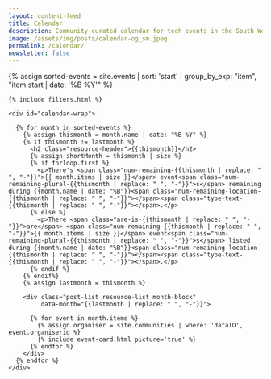 ```yaml
---
layout: content-feed
title: Calendar
description: Community curated calendar for tech events in the South West.
image: /assets/img/posts/calendar-og_sm.jpeg
permalink: /calendar/
newsletter: false
---
```


<section class="blog blog--resource blog--calendar">
  <div class="container">
    {% assign sorted-events = site.events | sort: 'start' | group_by_exp: "item", "item.start | date: '%B %Y'" %}

    {% include filters.html %}

    <div id="calendar-wrap">

      {% for month in sorted-events %}
        {% assign thismonth = month.name | date: "%B %Y" %}
        {% if thismonth != lastmonth %}
          <h2 class="resource-header">{{thismonth}}</h2>
          {% assign shortMonth = thismonth | size %}
          {% if forloop.first %}
            <p>There's <span class="num-remaining-{{thismonth | replace: " ", "-"}}">{{ month.items | size }}</span> event<span class="num-remaining-plural-{{thismonth | replace: " ", "-"}}">s</span> remaining during {{month.name | date: "%B"}}<span class="num-remaining-location-{{thismonth | replace: " ", "-"}}"></span><span class="type-text-{{thismonth | replace: " ", "-"}}"></span>.</p>
          {% else %}
            <p>There <span class="are-is-{{thismonth | replace: " ", "-"}}">are</span> <span class="num-remaining-{{thismonth | replace: " ", "-"}}">{{ month.items | size }}</span> event<span class="num-remaining-plural-{{thismonth | replace: " ", "-"}}">s</span> listed during {{month.name | date: "%B"}}<span class="num-remaining-location-{{thismonth | replace: " ", "-"}}"></span><span class="type-text-{{thismonth | replace: " ", "-"}}"></span>.</p>
          {% endif %}
        {% endif%}
        {% assign lastmonth = thismonth %}

        <div class="post-list resource-list month-block"
             data-month="{{lastmonth | replace: " ", "-"}}">

          {% for event in month.items %}
            {% assign organiser = site.communities | where: 'dataID', event.organiserid %}
            {% include event-card.html picture='true' %}
          {% endfor %}
        </div>
      {% endfor %}
    </div>

  </div>
</section>
